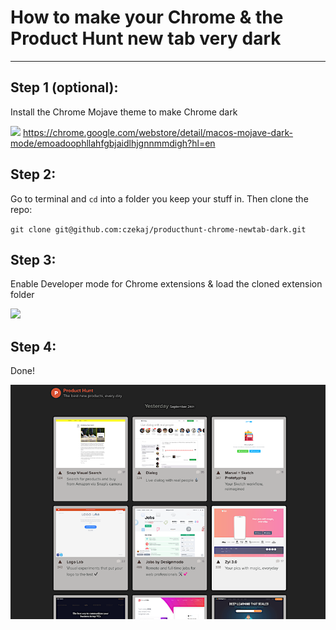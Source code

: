 # How to make your Chrome & the Product Hunt new tab **very dark**
---

## Step 1 (optional):

Install the Chrome Mojave theme to make Chrome dark


![](https://lh3.googleusercontent.com/-USs_B_o1rMDjoFiDLJEnE5su-o8xLQKcey0bTwuYGza3i8dmbg0wlMYrtj7RORBafpmYR276T4=w640-h400-e365)
https://chrome.google.com/webstore/detail/macos-mojave-dark-mode/emoadoophllahfgbjaidlhjgnnmmdigh?hl=en

## Step 2:

Go to terminal and `cd` into a folder you keep your stuff in. Then clone the repo: 

`git clone git@github.com:czekaj/producthunt-chrome-newtab-dark.git`

## Step 3:

Enable Developer mode for Chrome extensions & load the cloned extension folder


![](https://developer.chrome.com/static/images/get_started/load_extension.png)

## Step 4:

Done!

![](DEMO.png)

